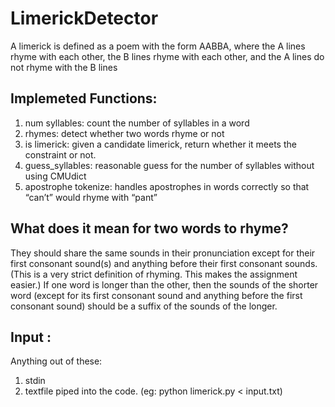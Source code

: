 # LimerickDetector

A limerick is defined as a poem with the form AABBA, where the A lines rhyme with each other, the B lines rhyme with each other, and the A lines do not rhyme with the B lines

## Implemeted Functions:
1. num syllables: count the number of syllables in a word
2. rhymes: detect whether two words rhyme or not
3. is limerick: given a candidate limerick, return whether it meets the constraint or not.
4. guess_syllables: reasonable guess for the number of syllables without using CMUdict
5. apostrophe tokenize: handles apostrophes in words correctly so that “can’t” would rhyme with “pant”

## What does it mean for two words to rhyme?
They should share the same sounds in their pronunciation except for their first consonant sound(s) and anything before their first consonant sounds. (This is a very strict definition of rhyming. This makes the assignment easier.) If one word is longer than the other, then the sounds of the shorter word (except for its first consonant sound and anything before the first consonant sound) should be a suffix of the sounds of the longer.

## Input :
Anything out of these:
1. stdin
2. textfile piped into the code. (eg: python limerick.py < input.txt)
